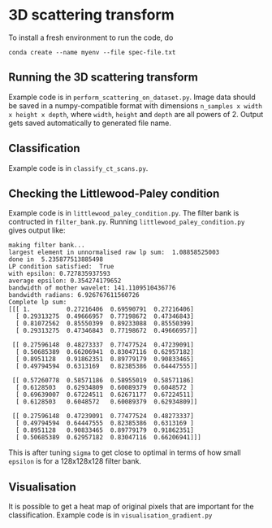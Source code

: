 # 3D scattering transform

To install a fresh environment to run the code, do

```shell
conda create --name myenv --file spec-file.txt
```

## Running the 3D scattering transform

Example code is in `perform_scattering_on_dataset.py`. Image data should be
saved in a numpy-compatible format with dimensions `n_samples x width x height x depth`, where `width`, `height`
and `depth` are all powers of 2. Output gets saved automatically to generated file name.

## Classification

Example code is in `classify_ct_scans.py`.

## Checking the Littlewood-Paley condition

Example code is in `littlewood_paley_condition.py`. The filter bank is contructed in `filter_bank.py`.
Running `littlewood_paley_condition.py` gives output like:

```
making filter bank...
largest element in unnormalised raw lp sum:  1.08858525003
done in  5.235877513885498
LP condition satisfied:  True
with epsilon: 0.727835937593
average epsilon: 0.354274179652
bandwidth of mother wavelet: 141.1109510436776
bandwidth radians: 6.926767611560726
Complete lp sum:
[[[ 1.          0.27216406  0.69590791  0.27216406]
  [ 0.29313275  0.49666957  0.77198672  0.47346843]
  [ 0.81072562  0.85550399  0.89233088  0.85550399]
  [ 0.29313275  0.47346843  0.77198672  0.49666957]]

 [[ 0.27596148  0.48273337  0.77477524  0.47239091]
  [ 0.50685389  0.66206941  0.83047116  0.62957182]
  [ 0.8951128   0.91862351  0.89779179  0.90833465]
  [ 0.49794594  0.6313169   0.82385386  0.64447555]]

 [[ 0.57260778  0.58571186  0.58955019  0.58571186]
  [ 0.6128503   0.62934809  0.60089379  0.6048572 ]
  [ 0.69639007  0.67224511  0.62671177  0.67224511]
  [ 0.6128503   0.6048572   0.60089379  0.62934809]]

 [[ 0.27596148  0.47239091  0.77477524  0.48273337]
  [ 0.49794594  0.64447555  0.82385386  0.6313169 ]
  [ 0.8951128   0.90833465  0.89779179  0.91862351]
  [ 0.50685389  0.62957182  0.83047116  0.66206941]]]
```

This is after tuning `sigma` to get close to optimal in terms of how small `epsilon` is for a 128x128x128 filter bank.

## Visualisation

It is possible to get a heat map of original pixels that are important for the classification. Example code is in
`visualisation_gradient.py`
